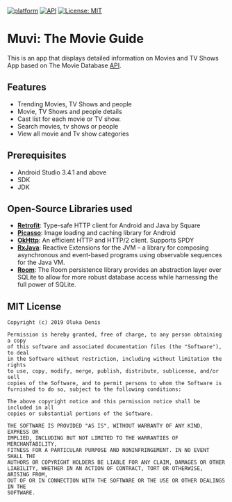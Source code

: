 [![platform](https://img.shields.io/badge/platform-Android-green.svg)](https://www.android.com)
[![API](https://img.shields.io/badge/API-22%2B-blue.svg?style=flat)](https://android-arsenal.com/api?level=22) 
[![License: MIT](https://img.shields.io/badge/License-MIT-yellow.svg)](https://opensource.org/licenses/MIT)

# Muvi: The Movie Guide

This is an app that displays detailed information on Movies and TV Shows App based on The Movie Database [API](https://developers.themoviedb.org/3).

## Features

* Trending Movies, TV Shows and people
* Movie, TV Shows and people details
* Cast list for each movie or TV show.
* Search movies, tv shows or people
* View all movie and Tv show categories

## Prerequisites

* Android Studio 3.4.1 and above
* SDK
* JDK

## Open-Source Libraries used

* **[Retrofit](https://github.com/square/retrofit)**: Type-safe HTTP client for Android and Java by Square 
* **[Picasso](https://github.com/square/picasso)**: Image loading and caching library for Android
* **[OkHttp](https://github.com/square/okhttp)**: An efficient HTTP and HTTP/2 client. Supports SPDY
* **[RxJava](https://github.com/ReactiveX/RxJava)**: Reactive Extensions for the JVM – a library for composing asynchronous and event-based programs using observable sequences for the Java VM.
* **[Room](https://developer.android.com/topic/libraries/architecture/room)**: The Room persistence library provides an abstraction layer over SQLite to allow for more robust database access while harnessing the full power of SQLite.

## MIT License
    Copyright (c) 2019 Oluka Denis

    Permission is hereby granted, free of charge, to any person obtaining a copy
    of this software and associated documentation files (the "Software"), to deal
    in the Software without restriction, including without limitation the rights
    to use, copy, modify, merge, publish, distribute, sublicense, and/or sell
    copies of the Software, and to permit persons to whom the Software is
    furnished to do so, subject to the following conditions:

    The above copyright notice and this permission notice shall be included in all
    copies or substantial portions of the Software.

    THE SOFTWARE IS PROVIDED "AS IS", WITHOUT WARRANTY OF ANY KIND, EXPRESS OR
    IMPLIED, INCLUDING BUT NOT LIMITED TO THE WARRANTIES OF MERCHANTABILITY,
    FITNESS FOR A PARTICULAR PURPOSE AND NONINFRINGEMENT. IN NO EVENT SHALL THE
    AUTHORS OR COPYRIGHT HOLDERS BE LIABLE FOR ANY CLAIM, DAMAGES OR OTHER
    LIABILITY, WHETHER IN AN ACTION OF CONTRACT, TORT OR OTHERWISE, ARISING FROM,
    OUT OF OR IN CONNECTION WITH THE SOFTWARE OR THE USE OR OTHER DEALINGS IN THE
    SOFTWARE.
